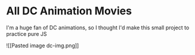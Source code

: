# All DC Animation Movies

I'm a huge fan of DC animations, so I thought I'd make this small project to practice pure JS

![[Pasted image dc-img.png]]
